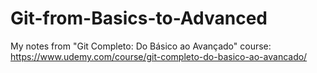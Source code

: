 # Git-from-Basics-to-Advanced
My notes from "Git Completo: Do Básico ao Avançado" course: https://www.udemy.com/course/git-completo-do-basico-ao-avancado/
